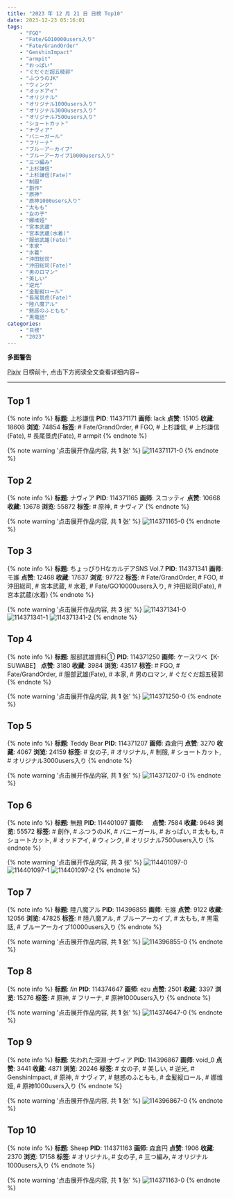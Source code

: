 ```yaml
---
title: "2023 年 12 月 21 日 日榜 Top10"
date: 2023-12-23 05:16:01
tags:
    - "FGO"
    - "Fate/GO10000users入り"
    - "Fate/GrandOrder"
    - "GenshinImpact"
    - "armpit"
    - "おっぱい"
    - "ぐだぐだ超五稜郭"
    - "ふつうのJK"
    - "ウィンク"
    - "オッドアイ"
    - "オリジナル"
    - "オリジナル1000users入り"
    - "オリジナル3000users入り"
    - "オリジナル7500users入り"
    - "ショートカット"
    - "ナヴィア"
    - "バニーガール"
    - "フリーナ"
    - "ブルーアーカイブ"
    - "ブルーアーカイブ10000users入り"
    - "三つ編み"
    - "上杉謙信"
    - "上杉謙信(Fate)"
    - "制服"
    - "創作"
    - "原神"
    - "原神1000users入り"
    - "太もも"
    - "女の子"
    - "娜维娅"
    - "宮本武蔵"
    - "宮本武蔵(水着)"
    - "服部武雄(Fate)"
    - "本家"
    - "水着"
    - "沖田総司"
    - "沖田総司(Fate)"
    - "男のロマン"
    - "美しい"
    - "逆光"
    - "金髪縦ロール"
    - "長尾景虎(Fate)"
    - "陸八魔アル"
    - "魅惑のふともも"
    - "黒電話"
categories:
    - "日榜"
    - "2023"
---
```


<i class="fa fa-triangle-exclamation"></i>**多图警告**<i class="fa fa-triangle-exclamation"></i>

[Pixiv](https://www.pixiv.net/) 日榜前十, 点击下方阅读全文查看详细内容~

<!-- more -->

---

## Top 1

{% note info %}
**标题**: 上杉謙信
**PID**: 114371171 **画师**: lack
**点赞**: 15105 **收藏**: 18608 **浏览**: 74854
**标签**: # Fate/GrandOrder, # FGO, # 上杉謙信, # 上杉謙信(Fate), # 長尾景虎(Fate), # armpit
{% endnote %}

{% note warning '点击展开作品内容, 共 **1** 张' %}
![114371171-0](https://i.pixiv.re/img-original/img/2023/12/20/00/00/36/114371171_p0.png)
{% endnote %}

## Top 2

{% note info %}
**标题**: ナヴィア
**PID**: 114371165 **画师**: スコッティ
**点赞**: 10668 **收藏**: 13678 **浏览**: 55872
**标签**: # 原神, # ナヴィア
{% endnote %}

{% note warning '点击展开作品内容, 共 **1** 张' %}
![114371165-0](https://i.pixiv.re/img-original/img/2023/12/20/00/00/34/114371165_p0.jpg)
{% endnote %}

## Top 3

{% note info %}
**标题**: ちょっぴりHなカルデアSNS Vol.7
**PID**: 114371341 **画师**: モ誰
**点赞**: 12468 **收藏**: 17637 **浏览**: 97722
**标签**: # Fate/GrandOrder, # FGO, # 沖田総司, # 宮本武蔵, # 水着, # Fate/GO10000users入り, # 沖田総司(Fate), # 宮本武蔵(水着)
{% endnote %}

{% note warning '点击展开作品内容, 共 **3** 张' %}
![114371341-0](https://i.pixiv.re/img-original/img/2023/12/20/00/02/02/114371341_p0.png)
![114371341-1](https://i.pixiv.re/img-original/img/2023/12/20/00/02/02/114371341_p1.png)
![114371341-2](https://i.pixiv.re/img-original/img/2023/12/20/00/02/02/114371341_p2.png)
{% endnote %}

## Top 4

{% note info %}
**标题**: 服部武雄資料①
**PID**: 114371250 **画师**: ケースワベ【K-SUWABE】
**点赞**: 3180 **收藏**: 3984 **浏览**: 43517
**标签**: # FGO, # Fate/GrandOrder, # 服部武雄(Fate), # 本家, # 男のロマン, # ぐだぐだ超五稜郭
{% endnote %}

{% note warning '点击展开作品内容, 共 **1** 张' %}
![114371250-0](https://i.pixiv.re/img-original/img/2023/12/20/00/01/12/114371250_p0.jpg)
{% endnote %}

## Top 5

{% note info %}
**标题**: Teddy Bear
**PID**: 114371207 **画师**: 森倉円
**点赞**: 3270 **收藏**: 4067 **浏览**: 24159
**标签**: # 女の子, # オリジナル, # 制服, # ショートカット, # オリジナル3000users入り
{% endnote %}

{% note warning '点击展开作品内容, 共 **1** 张' %}
![114371207-0](https://i.pixiv.re/img-original/img/2023/12/20/00/00/52/114371207_p0.jpg)
{% endnote %}

## Top 6

{% note info %}
**标题**: 無題
**PID**: 114401097 **画师**: ㅤ
**点赞**: 7584 **收藏**: 9648 **浏览**: 55572
**标签**: # 創作, # ふつうのJK, # バニーガール, # おっぱい, # 太もも, # ショートカット, # オッドアイ, # ウィンク, # オリジナル7500users入り
{% endnote %}

{% note warning '点击展开作品内容, 共 **3** 张' %}
![114401097-0](https://i.pixiv.re/img-original/img/2023/12/21/03/21/49/114401097_p0.jpg)
![114401097-1](https://i.pixiv.re/img-original/img/2023/12/21/03/21/49/114401097_p1.jpg)
![114401097-2](https://i.pixiv.re/img-original/img/2023/12/21/03/21/49/114401097_p2.jpg)
{% endnote %}

## Top 7

{% note info %}
**标题**: 陸八魔アル
**PID**: 114396855 **画师**: モ誰
**点赞**: 9122 **收藏**: 12056 **浏览**: 47825
**标签**: # 陸八魔アル, # ブルーアーカイブ, # 太もも, # 黒電話, # ブルーアーカイブ10000users入り
{% endnote %}

{% note warning '点击展开作品内容, 共 **1** 张' %}
![114396855-0](https://i.pixiv.re/img-original/img/2023/12/21/00/00/26/114396855_p0.jpg)
{% endnote %}

## Top 8

{% note info %}
**标题**: 𝑓𝑖𝑛
**PID**: 114374647 **画师**: ezu
**点赞**: 2501 **收藏**: 3397 **浏览**: 15276
**标签**: # 原神, # フリーナ, # 原神1000users入り
{% endnote %}

{% note warning '点击展开作品内容, 共 **1** 张' %}
![114374647-0](https://i.pixiv.re/img-original/img/2023/12/20/02/22/30/114374647_p0.jpg)
{% endnote %}

## Top 9

{% note info %}
**标题**: 失われた深淵·ナヴィア
**PID**: 114396867 **画师**: void_0
**点赞**: 3441 **收藏**: 4871 **浏览**: 20246
**标签**: # 女の子, # 美しい, # 逆光, # GenshinImpact, # 原神, # ナヴィア, # 魅惑のふともも, # 金髪縦ロール, # 娜维娅, # 原神1000users入り
{% endnote %}

{% note warning '点击展开作品内容, 共 **1** 张' %}
![114396867-0](https://i.pixiv.re/img-original/img/2023/12/21/00/00/30/114396867_p0.jpg)
{% endnote %}

## Top 10

{% note info %}
**标题**: Sheep
**PID**: 114371163 **画师**: 森倉円
**点赞**: 1906 **收藏**: 2370 **浏览**: 17158
**标签**: # オリジナル, # 女の子, # 三つ編み, # オリジナル1000users入り
{% endnote %}

{% note warning '点击展开作品内容, 共 **1** 张' %}
![114371163-0](https://i.pixiv.re/img-original/img/2023/12/20/00/00/33/114371163_p0.jpg)
{% endnote %}
